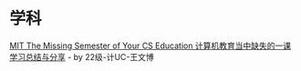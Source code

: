 # 学科

[MIT The Missing Semester of Your CS Education 计算机教育当中缺失的一课学习总结与分享](https://zhuanlan.zhihu.com/p/694543621) - by 22级-计UC-王文博

